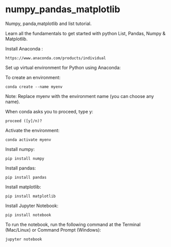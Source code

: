 # numpy_pandas_matplotlib
Numpy, panda,matplotlib and list tutorial.

Learn all the fundamentals to get started with python List, Pandas, Numpy & Matplotlib.

Install Anaconda :
    
    https://www.anaconda.com/products/individual

Set up virtual environment for Python using Anaconda:

To create an environment:
    
    conda create --name myenv

Note: Replace myenv with the environment name (you can choose any name).

When conda asks you to proceed, type y:
  
    proceed ([y]/n)?

Activate the environment:
    
    conda activate myenv

Install numpy:
    
    pip install numpy
    
Install pandas:
    
    pip install pandas

Install matplotlib:

    pip install matplotlib

Install Jupyter Notebook: 
    
    pip install notebook

To run the notebook, run the following command at the Terminal (Mac/Linux) or Command Prompt (Windows):
    
    jupyter notebook
